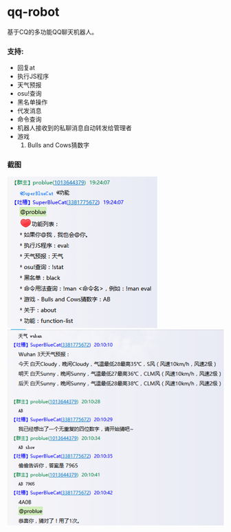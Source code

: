 ﻿# qq-robot
基于CQ的多功能QQ聊天机器人。

### 支持:
* 回复at
* 执行JS程序
* 天气预报
* osu!查询
* 黑名单操作  
* 代发消息
* 命令查询
* 机器人接收到的私聊消息自动转发给管理者
* 游戏  
  1. Bulls and Cows猜数字
  
### 截图
![功能列表](Documentation/ss/fun.png)  
![部分功能测试](Documentation/ss/funtests.png)